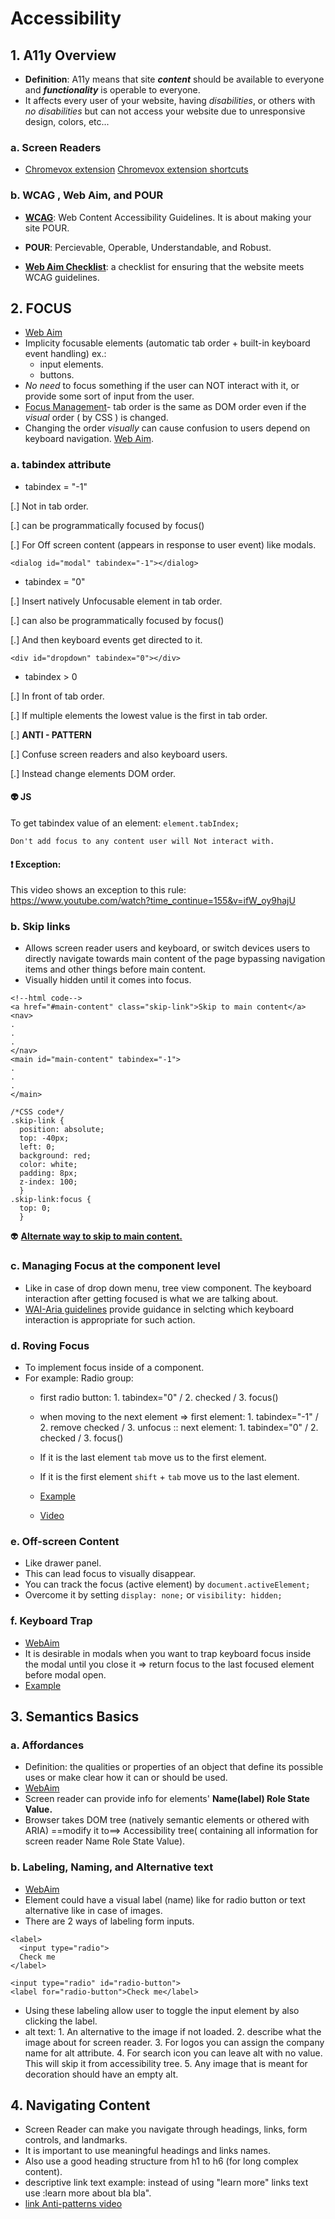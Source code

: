 # Accessibility

## 1. A11y Overview

- **Definition**: A11y means that site _**content**_ should be available to everyone and _**functionality**_ is operable to everyone.
- It affects every user of your website, having _disabilities_, or others with _no disabilities_ but can not access your website due to unresponsive design, colors, etc...


### a. Screen Readers

- [Chromevox extension](https://chrome.google.com/webstore/detail/chromevox/kgejglhpjiefppelpmljglcjbhoiplfn?hl=en)
  [Chromevox extension shortcuts](http://www.chromevox.com/keyboard_shortcuts.html)
  
  
### b. WCAG , Web Aim, and POUR

- **[WCAG](https://www.w3.org/TR/WCAG20/)**: Web Content Accessibility Guidelines.
It is about making your site POUR.

- **POUR**: Percievable, Operable, Understandable, and Robust.
- **[Web Aim Checklist](https://webaim.org/standards/wcag/checklist)**: a checklist for ensuring that the website meets WCAG guidelines.



## 2. FOCUS

- [Web Aim](https://webaim.org/standards/wcag/checklist#sc2.1.1)
- Implicity focusable elements (automatic tab order + built-in keyboard event handling) ex.:
  - input elements.
  - buttons.
- _No need_ to focus something if the user can NOT interact with it, or provide some sort of input from the user.
- [Focus Management](https://www.w3.org/TR/html5/editing.html#focus-management)- tab order is the same as DOM order even if the _visual_ order ( by CSS ) is changed.
- Changing the order _visually_ can cause confusion to users depend on keyboard navigation. [Web Aim](https://webaim.org/standards/wcag/checklist#sc1.3.2).


### a. tabindex attribute

- tabindex = "-1"

[.] Not in tab order.

[.] can be programmatically focused by focus()

[.] For Off screen content (appears in response to user event) like modals.
```
<dialog id="modal" tabindex="-1"></dialog>
```

- tabindex = "0"

[.] Insert natively Unfocusable element in tab order.

[.] can also be programmatically focused by focus()

[.] And then keyboard events get directed to it.
```
<div id="dropdown" tabindex="0"></div>
```

- tabindex > 0

[.] In front of tab order.

[.] If multiple elements the lowest value is the first in tab order.

[.] **ANTI - PATTERN**

[.] Confuse screen readers and also keyboard users.

[.] Instead change elements DOM order.


#### :alien:  JS
To get tabindex value of an element:
`element.tabIndex;`


```
Don't add focus to any content user will Not interact with.
```

#### :exclamation: Exception:

This video shows an exception to this rule:
https://www.youtube.com/watch?time_continue=155&v=ifW_oy9hajU


### b. Skip links

- Allows screen reader users and keyboard, or switch devices users to directly navigate towards main content of the page bypassing navigation items and other things before main content.
- Visually hidden until it comes into focus.
```
<!--html code-->
<a href="#main-content" class="skip-link">Skip to main content</a>
<nav>
.
.
.
</nav>
<main id="main-content" tabindex="-1">
.
.
.
</main>
```
```
/*CSS code*/
.skip-link {
  position: absolute;
  top: -40px;
  left: 0;
  background: red;
  color: white;
  padding: 8px;
  z-index: 100;
  }
.skip-link:focus {
  top: 0;
  }
  ```

:alien: **[Alternate way to skip to main content.](https://webaim.org/techniques/skipnav/#headings)**

### c. Managing Focus at the component level

 - Like in case of drop down menu, tree view component. The keyboard interaction after getting focused is what we are talking about.
 - [WAI-Aria guidelines](https://www.w3.org/TR/wai-aria-practices-1.1/) provide guidance in selcting which keyboard interaction is appropriate for such action.
 

### d. Roving Focus

- To implement focus inside of a component.
- For example: Radio group:
  - first radio button: 1. tabindex="0" / 2. checked / 3. focus()
  - when moving to the next element => first element: 1. tabindex="-1" / 2. remove checked / 3. unfocus :: next element: 1. tabindex="0" / 2. checked / 3. focus()
  - If it is the last element `tab` move us to the first element.
  - If it is the first element `shift` + `tab` move us to the last element.
  
  - [Example](https://www.w3.org/TR/wai-aria-practices-1.1/examples/radio/radio-1/radio-1.html)
  - [Video](https://www.youtube.com/watch?v=uCIC2LNt0bk)



### e. Off-screen Content

- Like drawer panel.
- This can lead focus to visually disappear.
- You can track the focus (active element) by `document.activeElement;`
- Overcome it by setting `display: none;` or `visibility: hidden;`

### f. Keyboard Trap

- [WebAim](https://webaim.org/standards/wcag/checklist#sc2.1.2)
- It is desirable in modals when you want to trap keyboard focus inside the modal until you close it => return focus to the last focused element before modal open.
- [Example](https://github.com/udacity/ud891/tree/gh-pages/lesson2-focus/07-modals-and-keyboard-traps)



## 3. Semantics Basics

### a. Affordances

- Definition: the qualities or properties of an object that define its possible uses or make clear how it can or should be used.
- [WebAim](https://www.w3.org/TR/UNDERSTANDING-WCAG20/ensure-compat-rsv.html)
- Screen reader can provide info for elements' **Name(label) Role State Value.**
- Browser takes DOM tree (natively semantic elements or othered with ARIA)  ==modify it to==> Accessibility tree( containing all information for screen reader Name Role State Value).

### b. Labeling, Naming, and Alternative text

- [WebAim](https://webaim.org/standards/wcag/checklist#g1.1)
- Element could have a visual label (name) like for radio button or text alternative like in case of images.
- There are 2 ways of labeling form inputs.
```
<label>
  <input type="radio">
  Check me
</label>
```
```
<input type="radio" id="radio-button">
<label for="radio-button">Check me</label>
```
 - Using these labeling allow user to toggle the input element by also clicking the label.
 - alt text: 1. An alternative to the image if not loaded.
             2. describe what the image about for screen reader.
             3. For logos you can assign the company name for alt attribute.
             4. For search icon you can leave alt with no value. This will skip it from accessibility tree.
             5. Any image that is meant for decoration should have an empty alt.
             
             
## 4. Navigating Content

- Screen Reader can make you navigate through headings, links, form controls, and landmarks.
- It is important to use meaningful headings and links names.
- Also use a good heading structure from h1 to h6 (for long complex content).
- descriptive link text example: 
instead of using "learn more" links text use :learn more about bla bla".
- [link Anti-patterns video](https://youtu.be/SiblO4dfYBg)

  
